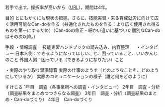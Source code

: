 若手で出す。採択率が高いから（[URL](https://www.jsps.go.jp/file/storage/kaken_27_kdata_2023/3-1-3_r5.pdf)）。期間は4年。


目的
とにもかくにも現状の把握。さらに、技能実習・来る育成就労に向けて広く活用可能なCan-doを作る（共通化されたものを作る：より広く使用され得るものを第一にするため）（Can-doの修正・細かい違いに基づいた個別なCan-doはその次以降。）

手段
・情報調査
　技能実習ハンドブックの読み込み、内容整理
　
・インタビュー
	日本人側：できるようになってほしいこと、困っていること、いいかんじのこと
	外国人側：困っている（できるようになりたい）こと

・実際のやり取り録画録音
	実際の仕事のようす（どのようなことを、どのようにしているか）
	実際のコミュニケーションの様子（誰と何をどのように）
	
すけじる
1年目　調査（各事業所への調査・インタビュー）
2年目　調査・分析（調査結果をまとめつつさらなる調査）
3年目　調査・分析（調査結果のまとめ・Can-doづくり）
4年目　Can-doづくり
